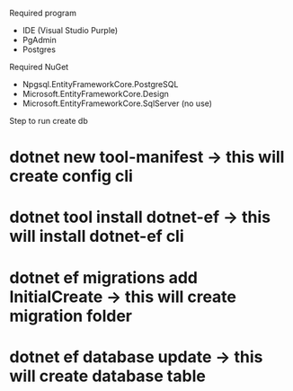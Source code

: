 Required program
- IDE (Visual Studio Purple)
- PgAdmin
- Postgres

Required NuGet
- Npgsql.EntityFrameworkCore.PostgreSQL
- Microsoft.EntityFrameworkCore.Design
- Microsoft.EntityFrameworkCore.SqlServer (no use)

Step to run create db
# dotnet new tool-manifest -> this will create config cli
# dotnet tool install dotnet-ef -> this will install dotnet-ef cli
# dotnet ef migrations add InitialCreate -> this will create migration folder
# dotnet ef database update -> this will create database table
